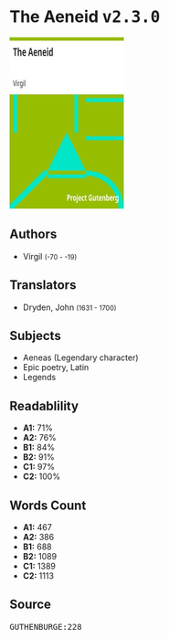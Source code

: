 # The Aeneid <kbd>v2.3.0</kbd>

![](./cover.medium.jpg "")

## Authors


 - Virgil <small>(-70 - -19)</small>

## Translators


 - Dryden, John <small>(1631 - 1700)</small>

## Subjects


 - Aeneas (Legendary character)
 - Epic poetry, Latin
 - Legends

## Readablility


 - **A1:** 71%
 - **A2:** 76%
 - **B1:** 84%
 - **B2:** 91%
 - **C1:** 97%
 - **C2:** 100%

## Words Count


 - **A1:** 467
 - **A2:** 386
 - **B1:** 688
 - **B2:** 1089
 - **C1:** 1389
 - **C2:** 1113

## Source


<kbd>GUTHENBURGE:228</kbd>
